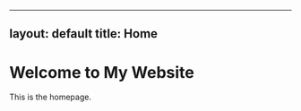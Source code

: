 <!--<p>hello world</p>
<meta http-equiv="refresh" content="0;url=https://idaneinhardt.github.io/pages/home.html">-->

<!-- index.md -->
---
layout: default
title: Home
---

# Welcome to My Website
This is the homepage.

